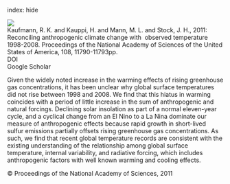 index: hide

<div class="Citation">
    <div class="Citation-thumb CitationThumb-linked"  data-href="https://doi.org/10.1073/pnas.1102467108">
      <img src="https://static.claimspace.cloud/climate-study-static/refs/thumbs/10/Kaufmann_et_al_2011-thumb.png" />
    </div>

  <div class="Citation-body">
    <div class="Citation-text">Kaufmann, R. K. and Kauppi, H. and Mann, M. L. and Stock, J. H., 2011: Reconciling anthropogenic climate change with  observed temperature 1998-2008. <span class="Article-journal">Proceedings of the National Academy of Sciences of the United States of America, </span><span class="Article-volume">108, </span>11790-11793pp.</div>
    <div class="Citation-links">
      <div class="CitationLink" data-href="https://doi.org/10.1073/pnas.1102467108">
        <div class="CitationLink-icon CitationLink-Doi"></div>
        <div class="CitationLink-text">DOI</div>
      </div>
      <div class="CitationLink" data-href="https://scholar.google.com/scholar?q=10.1073/pnas.1102467108">
        <div class="CitationLink-icon CitationLink-Scholar"></div>
        <div class="CitationLink-text">Google Scholar</div>
      </div>
    </div>
  </div>
</div>

Given the widely noted increase in the warming effects of rising greenhouse gas concentrations, it has been unclear why global surface temperatures did not rise between 1998 and 2008. We find that this hiatus in warming coincides with a period of little increase in the sum of anthropogenic and natural forcings. Declining solar insolation as part of a normal eleven-year cycle, and a cyclical change from an El Nino to a La Nina dominate our measure of anthropogenic effects because rapid growth in short-lived sulfur emissions partially offsets rising greenhouse gas concentrations. As such, we find that recent global temperature records are consistent with the existing understanding of the relationship among global surface temperature, internal variability, and radiative forcing, which includes anthropogenic factors with well known warming and cooling effects.

<div class="Citation-copy">
&copy; Proceedings of the National Academy of Sciences, 2011
</div>